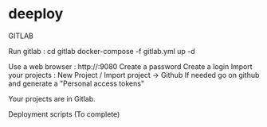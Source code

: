 # deeploy
GITLAB

Run gitlab :
	cd gitlab
	docker-compose -f gitlab.yml up -d

Use a web browser : http://<ip>:9080
Create a password
Create a login
Import your projects : New Project / Import project -> Github
If needed go on github and generate a "Personal access tokens"

Your projects are in Gitlab.

Deployment scripts
(To complete)
